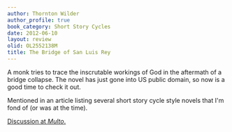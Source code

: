 ```yaml
---
author: Thornton Wilder
author_profile: true
book_category: Short Story Cycles
date: 2012-06-10
layout: review
olid: OL2552138M
title: The Bridge of San Luis Rey
---
```


A monk tries to trace the inscrutable workings of God in the aftermath of a bridge collapse. The novel has just gone into US public domain, so now is a good time to check it out. 

Mentioned in an article listing several short story cycle style novels that I'm fond of (or was at the time).

[Discussion at *Multo*.](https://multoghost.wordpress.com/2012/06/10/stories-for-the-short-attention-span/)